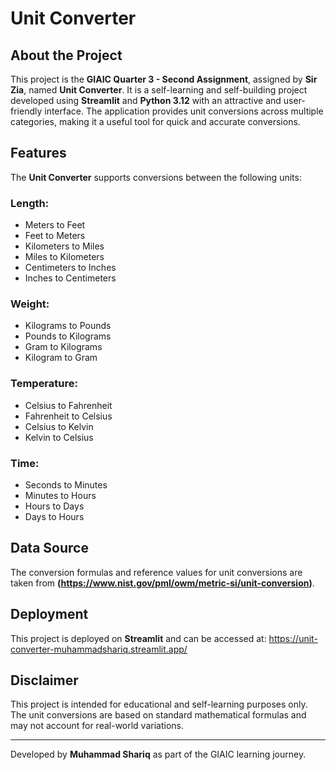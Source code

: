 # Unit Converter

## About the Project
This project is the **GIAIC Quarter 3 - Second Assignment**, assigned by **Sir Zia**, named **Unit Converter**. It is a self-learning and self-building project developed using **Streamlit** and **Python 3.12** with an attractive and user-friendly interface. The application provides unit conversions across multiple categories, making it a useful tool for quick and accurate conversions.

## Features
The **Unit Converter** supports conversions between the following units:

### Length:
- Meters to Feet
- Feet to Meters
- Kilometers to Miles
- Miles to Kilometers
- Centimeters to Inches
- Inches to Centimeters

### Weight:
- Kilograms to Pounds
- Pounds to Kilograms
- Gram to Kilograms
- Kilogram to Gram

### Temperature:
- Celsius to Fahrenheit
- Fahrenheit to Celsius
- Celsius to Kelvin
- Kelvin to Celsius

### Time:
- Seconds to Minutes
- Minutes to Hours
- Hours to Days
- Days to Hours

## Data Source
The conversion formulas and reference values for unit conversions are taken from **(https://www.nist.gov/pml/owm/metric-si/unit-conversion)**.

## Deployment
This project is deployed on **Streamlit** and can be accessed at: https://unit-converter-muhammadshariq.streamlit.app/

## Disclaimer
This project is intended for educational and self-learning purposes only. The unit conversions are based on standard mathematical formulas and may not account for real-world variations.

---
Developed by **Muhammad Shariq** as part of the GIAIC learning journey.

